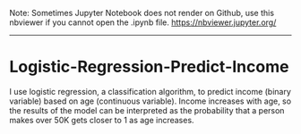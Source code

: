 Note: Sometimes Jupyter Notebook does not render on Github, use this nbviewer if you cannot open the .ipynb file.
https://nbviewer.jupyter.org/

------
# Logistic-Regression-Predict-Income

I use logistic regression, a classification algorithm, to predict income (binary variable) based on age (continuous variable). Income increases with age, so the results of the model can be interpreted as the probability that a person makes over 50K gets closer to 1 as age increases.

